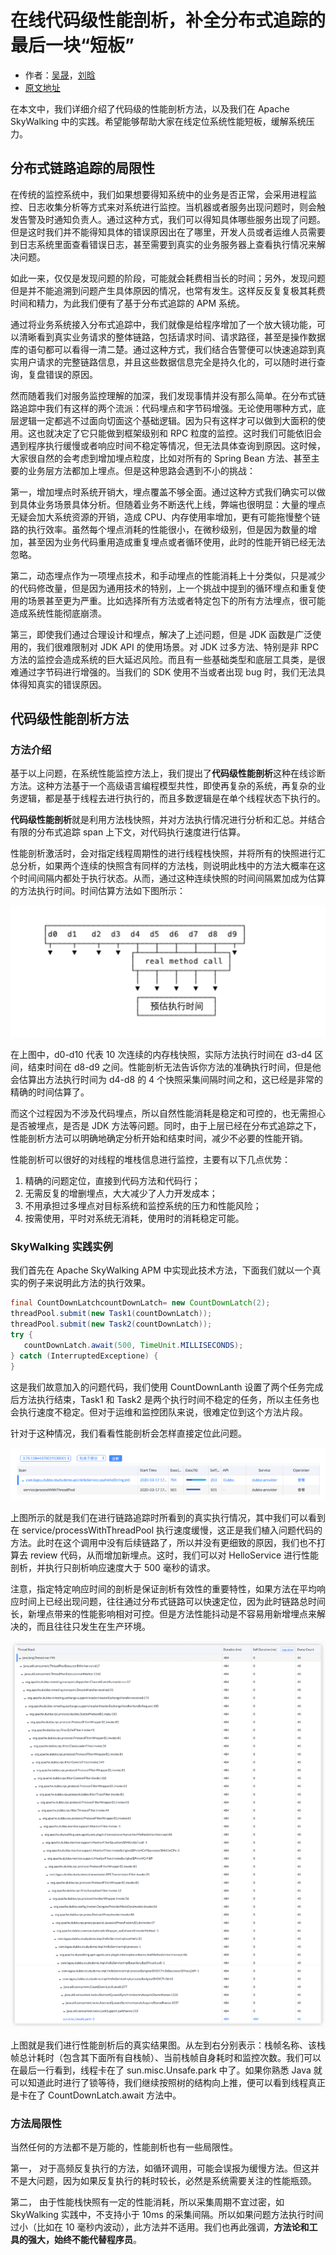 # 在线代码级性能剖析，补全分布式追踪的最后一块“短板”

- 作者：[吴晟](https://github.com/wu-sheng)，[刘晗](https://github.com/mrproliu)
- [原文地址](https://www.infoq.cn/article/CWUOl1JA0EyXw0CxQ4Zm)

在本文中，我们详细介绍了代码级的性能剖析方法，以及我们在 Apache SkyWalking 中的实践。希望能够帮助大家在线定位系统性能短板，缓解系统压力。

## 分布式链路追踪的局限性

在传统的监控系统中，我们如果想要得知系统中的业务是否正常，会采用进程监控、日志收集分析等方式来对系统进行监控。当机器或者服务出现问题时，则会触发告警及时通知负责人。通过这种方式，我们可以得知具体哪些服务出现了问题。但是这时我们并不能得知具体的错误原因出在了哪里，开发人员或者运维人员需要到日志系统里面查看错误日志，甚至需要到真实的业务服务器上查看执行情况来解决问题。

如此一来，仅仅是发现问题的阶段，可能就会耗费相当长的时间；另外，发现问题但是并不能追溯到问题产生具体原因的情况，也常有发生。这样反反复复极其耗费时间和精力，为此我们便有了基于分布式追踪的 APM 系统。

通过将业务系统接入分布式追踪中，我们就像是给程序增加了一个放大镜功能，可以清晰看到真实业务请求的整体链路，包括请求时间、请求路径，甚至是操作数据库的语句都可以看得一清二楚。通过这种方式，我们结合告警便可以快速追踪到真实用户请求的完整链路信息，并且这些数据信息完全是持久化的，可以随时进行查询，复盘错误的原因。

然而随着我们对服务监控理解的加深，我们发现事情并没有那么简单。在分布式链路追踪中我们有这样的两个流派：代码埋点和字节码增强。无论使用哪种方式，底层逻辑一定都逃不过面向切面这个基础逻辑。因为只有这样才可以做到大面积的使用。这也就决定了它只能做到框架级别和 RPC 粒度的监控。这时我们可能依旧会遇到程序执行缓慢或者响应时间不稳定等情况，但无法具体查询到原因。这时候，大家很自然的会考虑到增加埋点粒度，比如对所有的 Spring Bean 方法、甚至主要的业务层方法都加上埋点。但是这种思路会遇到不小的挑战：

第一，增加埋点时系统开销大，埋点覆盖不够全面。通过这种方式我们确实可以做到具体业务场景具体分析。但随着业务不断迭代上线，弊端也很明显：大量的埋点无疑会加大系统资源的开销，造成 CPU、内存使用率增加，更有可能拖慢整个链路的执行效率。虽然每个埋点消耗的性能很小，在微秒级别，但是因为数量的增加，甚至因为业务代码重用造成重复埋点或者循环使用，此时的性能开销已经无法忽略。

第二，动态埋点作为一项埋点技术，和手动埋点的性能消耗上十分类似，只是减少的代码修改量，但是因为通用技术的特别，上一个挑战中提到的循环埋点和重复使用的场景甚至更为严重。比如选择所有方法或者特定包下的所有方法埋点，很可能造成系统性能彻底崩溃。

第三，即使我们通过合理设计和埋点，解决了上述问题，但是 JDK 函数是广泛使用的，我们很难限制对 JDK API 的使用场景。对 JDK 过多方法、特别是非 RPC 方法的监控会造成系统的巨大延迟风险。而且有一些基础类型和底层工具类，是很难通过字节码进行增强的。当我们的 SDK 使用不当或者出现 bug 时，我们无法具体得知真实的错误原因。

## 代码级性能剖析方法

### 方法介绍

基于以上问题，在系统性能监控方法上，我们提出了**代码级性能剖析**这种在线诊断方法。这种方法基于一个高级语言编程模型共性，即使再复杂的系统，再复杂的业务逻辑，都是基于线程去进行执行的，而且多数逻辑是在单个线程状态下执行的。

**代码级性能剖析**就是利用方法栈快照，并对方法执行情况进行分析和汇总。并结合有限的分布式追踪 span 上下文，对代码执行速度进行估算。

性能剖析激活时，会对指定线程周期性的进行线程栈快照，并将所有的快照进行汇总分析，如果两个连续的快照含有同样的方法栈，则说明此栈中的方法大概率在这个时间间隔内都处于执行状态。从而，通过这种连续快照的时间间隔累加成为估算的方法执行时间。时间估算方法如下图所示：

![Profile Time estimation](docs/img/profile_time_estimation_zh.png)

在上图中，d0-d10 代表 10 次连续的内存栈快照，实际方法执行时间在 d3-d4 区间，结束时间在 d8-d9 之间。性能剖析无法告诉你方法的准确执行时间，但是他会估算出方法执行时间为 d4-d8 的 4 个快照采集间隔时间之和，这已经是非常的精确的时间估算了。

而这个过程因为不涉及代码埋点，所以自然性能消耗是稳定和可控的，也无需担心是否被埋点，是否是 JDK 方法等问题。同时，由于上层已经在分布式追踪之下，性能剖析方法可以明确地确定分析开始和结束时间，减少不必要的性能开销。

性能剖析可以很好的对线程的堆栈信息进行监控，主要有以下几点优势：
1. 精确的问题定位，直接到代码方法和代码行；
1. 无需反复的增删埋点，大大减少了人力开发成本；
1. 不用承担过多埋点对目标系统和监控系统的压力和性能风险；
1. 按需使用，平时对系统无消耗，使用时的消耗稳定可能。

### SkyWalking 实践实例

我们首先在 Apache SkyWalking APM 中实现此技术方法，下面我们就以一个真实的例子来说明此方法的执行效果。

```java
final CountDownLatchcountDownLatch= new CountDownLatch(2);
threadPool.submit(new Task1(countDownLatch));
threadPool.submit(new Task2(countDownLatch));
try {
   countDownLatch.await(500, TimeUnit.MILLISECONDS);
} catch (InterruptedExceptione) {
}
```

这是我们故意加入的问题代码，我们使用 CountDownLanth 设置了两个任务完成后方法执行结束，Task1 和 Task2 是两个执行时间不稳定的任务，所以主任务也会执行速度不稳定。但对于运维和监控团队来说，很难定位到这个方法片段。

针对于这种情况，我们看看性能剖析会怎样直接定位此问题。

![Profile Trace](../../img/profile_trace_zh.png)

上图所示的就是我们在进行链路追踪时所看到的真实执行情况，其中我们可以看到在 service/processWithThreadPool 执行速度缓慢，这正是我们植入问题代码的方法。此时在这个调用中没有后续链路了，所以并没有更细致的原因，我们也不打算去 review 代码，从而增加新埋点。这时，我们可以对 HelloService 进行性能剖析，并执行只剖析响应速度大于 500 毫秒的请求。

注意，指定特定响应时间的剖析是保证剖析有效性的重要特性，如果方法在平均响应时间上已经出现问题，往往通过分布式链路可以快速定位，因为此时链路总时间长，新埋点带来的性能影响相对可控。但是方法性能抖动是不容易用新增埋点来解决的，而且往往只发生在生产环境。

![Profile Thread Stack](../../img/profile_thread_stack.png)

上图就是我们进行性能剖析后的真实结果图。从左到右分别表示：栈帧名称、该栈帧总计耗时（包含其下面所有自栈帧）、当前栈帧自身耗时和监控次数。我们可以在最后一行看到，线程卡在了 sun.misc.Unsafe.park 中了。如果你熟悉 Java 就可以知道此时进行了锁等待，我们继续按照树的结构向上推，便可以看到线程真正是卡在了 CountDownLatch.await 方法中。

### 方法局限性

当然任何的方法都不是万能的，性能剖析也有一些局限性。

第一， 对于高频反复执行的方法，如循环调用，可能会误报为缓慢方法。但这并不是大问题，因为如果反复执行的耗时较长，必然是系统需要关注的性能瓶颈。

第二， 由于性能栈快照有一定的性能消耗，所以采集周期不宜过密，如 SkyWalking 实践中，不支持小于 10ms 的采集间隔。所以如果问题方法执行时间过小（比如在 10 毫秒内波动），此方法并不适用。我们也再此强调，**方法论和工具的强大，始终不能代替程序员**。
